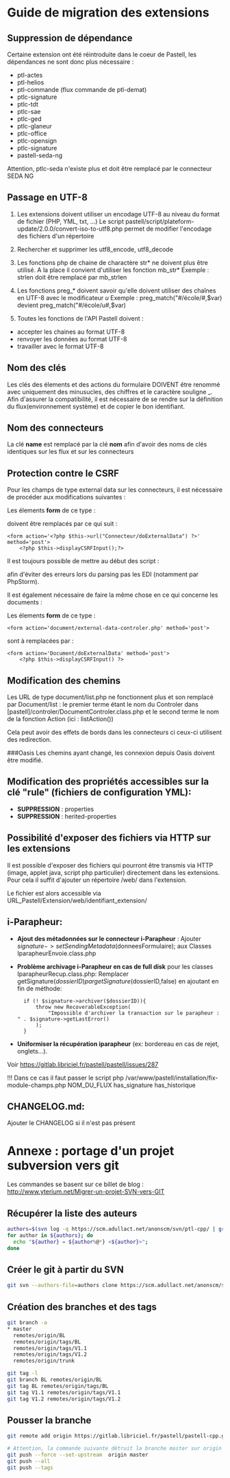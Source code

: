 # Guide de migration des extensions

## Suppression de dépendance

Certaine extension ont été réintroduite dans le coeur de Pastell, les dépendances ne sont donc plus nécessaire :

* ptl-actes
* ptl-helios
* ptl-commande (flux commande de ptl-demat)
* ptlc-signature
* ptlc-tdt
* ptlc-sae
* ptlc-ged
* ptlc-glaneur
* ptlc-office
* ptlc-opensign
* ptlc-signature
* pastell-seda-ng

Attention, ptlc-seda n'existe plus et doit être remplacé par le connecteur SEDA NG



## Passage en UTF-8

1) Les extensions doivent utiliser un encodage UTF-8 au niveau du format de fichier (PHP, YML, txt, ...)
Le script pastell/script/plateform-update/2.0.0/convert-iso-to-utf8.php permet de modifier l'encodage des fichiers d'un répertoire

2) Rechercher et supprimer les utf8_encode, utf8_decode

3) Les fonctions php de chaine de charactère str* ne doivent plus être utilisé. A la place il convient d'utiliser 
les fonction mb_str*
Exemple : strlen doit être remplacé par mb_strlen

4) Les fonctions preg_* doivent savoir qu'elle doivent utiliser des chaînes en UTF-8 avec le modificateur *u*
Exemple : 
    preg_match("#/école/#,$var) devient preg_match("#/école/u#,$var)  

5) Toutes les fonctions de l'API Pastell doivent :
- accepter les chaines au format UTF-8
- renvoyer les données au format UTF-8
- travailler avec le format UTF-8


## Nom des clés

Les clés des élements et des actions du formulaire DOIVENT être renommé avec uniquement des minusucles, des chiffres et 
le caractère souligne \_. Afin d'assurer la compatibilité, il est nécessaire de se rendre sur la définition 
du flux(environnement système) et de copier le bon identifiant.


## Nom des connecteurs
La clé **name** est remplacé par la clé **nom** afin d'avoir des noms de clés identiques sur les flux et sur les connecteurs


## Protection contre le CSRF

Pour les champs de type external data sur les connecteurs, il est nécessaire de procéder aux modifications suivantes :

Les élements **form** de ce type :
    <form action='Connecteur/external-data-controler.php' method='post'>

doivent être remplacés par ce qui suit :

	<form action='<?php $this->url("Connecteur/doExternalData") ?>' method='post'>
		<?php $this->displayCSRFInput();?>
	
Il est toujours possible de mettre au début des script : 
    <?php
 		/** @var Gabarit $this */
 	?>
 
afin d'éviter des erreurs lors du parsing pas les EDI (notamment par PhpStorm). 	

Il est également nécessaire de faire la même chose en ce qui concerne les documents : 

Les élements **form** de ce type : 

    <form action='document/external-data-controler.php' method='post'>

sont à remplacées par : 

    <form action='Document/doExternalData' method='post'>
		<?php $this->displayCSRFInput() ?>


## Modification des chemins 
Les URL de type document/list.php ne fonctionnent plus et son remplacé par Document/list : le premier terme étant le
nom du Controler dans [pastell]/controler/DocumentControler.class.php et le second terme le nom de la fonction Action (ici : listAction())

Cela peut avoir des effets de bords dans les connecteurs ci ceux-ci utilisent des redirection.

###Oasis
Les chemins ayant changé, les connexion depuis Oasis doivent être modifié.

## Modification des propriétés accessibles sur la clé "rule" (fichiers de configuration YML):

- **SUPPRESSION** : properties
- **SUPPRESSION** : herited-properties


## Possibilité d'exposer des fichiers via HTTP sur les extensions

Il est possible d'exposer des fichiers qui pourront être transmis via HTTP (image, applet java, script php particulier) 
directement dans les extensions. Pour cela il suffit d'ajouter un répertoire /web/ dans l'extension.

Le fichier est alors accessible via URL_Pastell/Extension/web/identifiant_extension/

## i-Parapheur:

- **Ajout des métadonnées sur le connecteur i-Parapheur** :
Ajouter $signature->setSendingMetadata($donneesFormulaire); aux Classes IparapheurEnvoie.class.php

- **Problème archivage i-Parapheur en cas de full disk** pour les classes IparapheurRecup.class.php:
Remplacer getSignature($dossierID) par getSignature($dossierID,false)
en ajoutant en fin de méthode:

        if (! $signature->archiver($dossierID)){
            throw new RecoverableException(
                "Impossible d'archiver la transaction sur le parapheur : " . $signature->getLastError()
            );
        }

- **Uniformiser la récupération iparapheur** (ex: bordereau en cas de rejet, onglets...).

Voir https://gitlab.libriciel.fr/pastell/pastell/issues/287 

!!! Dans ce cas il faut passer le script php /var/www/pastell/installation/fix-module-champs.php NOM_DU_FLUX has_signature has_historique

## CHANGELOG.md:

Ajouter le CHANGELOG si il n'est pas présent

# Annexe : portage d'un projet subversion vers git


Les commandes se basent sur ce billet de blog : http://www.yterium.net/Migrer-un-projet-SVN-vers-GIT

## Récupérer la liste des auteurs

```bash
authors=$(svn log -q https://scm.adullact.net/anonscm/svn/ptl-cpp/ | grep -e '^r' | awk 'BEGIN { FS = "|" } ; { print $2 }' | sort | uniq)
for author in ${authors}; do
  echo "${author} = ${author%@*} <${author}>";
done
```

## Créer le git à partir du SVN
```bash
git svn --authors-file=authors clone https://scm.adullact.net/anonscm/svn/ptl-cpp/ --trunk=trunk --branches=branches --tags=tags
```

## Création des branches et des tags
```bash
git branch -a
* master
  remotes/origin/BL
  remotes/origin/tags/BL
  remotes/origin/tags/V1.1
  remotes/origin/tags/V1.2
  remotes/origin/trunk

git tag -l
git branch BL remotes/origin/BL
git tag BL remotes/origin/tags/BL
git tag V1.1 remotes/origin/tags/V1.1
git tag V1.2 remotes/origin/tags/V1.2
```

## Pousser la branche
```bash
git remote add origin https://gitlab.libriciel.fr/pastell/pastell-cpp.git

# Attention, la commande suivante détruit la branche master sur origin si elle existe ! 
git push --force --set-upstream  origin master
git push --all
git push --tags
```








